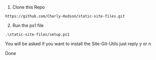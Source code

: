1. Clone this Repo
```
https://github.com/Charly-Hudson/static-site-files.git
```
2. Run the ps1 file
```
.\static-site-files/setup.ps1
```
You will be asked if you want to install the Site-Git-Utils just reply y or n 

Done